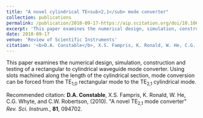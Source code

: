 ```yaml
---
title: "A novel cylindrical TE<sub>2,1</sub> mode converter"
collection: publications
permalink: /publication/2010-09-17-https://aip.scitation.org/doi/10.1063/1.3480994
excerpt: 'This paper examines the numerical design, simulation, construction and testing of a rectangular to cylindrical waveguide mode converter. Using slots machined along the length of the cylindrical section, mode conversion can be forced from the TE<sub>1,0</sub> rectangular mode to the TE<sub>2,1</sub> cylindrical mode.'
date: 2010-09-17
venue: 'Review of Scientific Instruments'
citation: '<b>D.A. Constable</b>, X.S. Fampris, K. Ronald, W. He, C.G. Whyte, and C.W. Robertson, (2010). &amp;quot;A novel TE<sub>2,1</sub> mode converter&amp;quot; <i>Rev. Sci. Instrum.</i>, <b>81</b>, 094702.'
---
```

This paper examines the numerical design, simulation, construction and testing of a rectangular to cylindrical waveguide mode converter. Using slots machined along the length of the cylindrical section, mode conversion can be forced from the TE<sub>1,0</sub> rectangular mode to the TE<sub>2,1</sub> cylindrical mode.

Recommended citation: <b>D.A. Constable</b>, X.S. Fampris, K. Ronald, W. He, C.G. Whyte, and C.W. Robertson, (2010). "A novel TE<sub>2,1</sub> mode converter" <i>Rev. Sci. Instrum.</i>, <b>81</b>, 094702.
